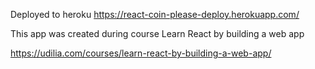 Deployed to heroku
https://react-coin-please-deploy.herokuapp.com/



This app was created during course Learn React by building a web app

https://udilia.com/courses/learn-react-by-building-a-web-app/

